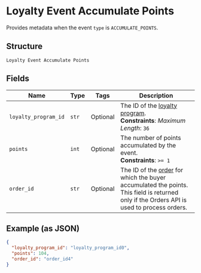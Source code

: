 
# Loyalty Event Accumulate Points

Provides metadata when the event `type` is `ACCUMULATE_POINTS`.

## Structure

`Loyalty Event Accumulate Points`

## Fields

| Name | Type | Tags | Description |
|  --- | --- | --- | --- |
| `loyalty_program_id` | `str` | Optional | The ID of the [loyalty program](entity:LoyaltyProgram).<br>**Constraints**: *Maximum Length*: `36` |
| `points` | `int` | Optional | The number of points accumulated by the event.<br>**Constraints**: `>= 1` |
| `order_id` | `str` | Optional | The ID of the [order](entity:Order) for which the buyer accumulated the points.<br>This field is returned only if the Orders API is used to process orders. |

## Example (as JSON)

```json
{
  "loyalty_program_id": "loyalty_program_id0",
  "points": 104,
  "order_id": "order_id4"
}
```

